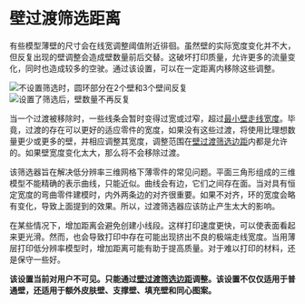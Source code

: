 壁过渡筛选距离
====
有些模型薄壁的尺寸会在线宽调整阈值附近徘徊。虽然壁的实际宽度变化并不大，但反复出现的壁调整会造成壁数量前后交替。这破坏打印质量，允许更多的流量变化，同时也造成较多的空驶。通过该设置，可以在一定距离内移除这些调整。

<!--screenshot {
"image_path": "wall_transition_filter_off.png",
"models": [{"script": "signet.scad"}],
"camera_position": [0, 11, 106],
"settings": {
	"wall_transition_filter_distance": 0,
	"wall_transition_filter_margin": 0,
	"wall_line_count": 3
},
"colours": 64
}-->
<!--screenshot {
"image_path": "wall_transition_filter_on.png",
"models": [{"script": "signet.scad"}],
"camera_position": [0, 11, 106],
"settings": {
	"wall_transition_filter_distance": 100,
	"wall_transition_filter_margin": 0.2,
	"wall_line_count": 3
},
"colours": 64
}-->
![不设置筛选时，圆环部分在2个壁和3个壁间反复](../images/wall_transition_filter_off.png)
![设置了筛选后，壁数量不再反复](../images/wall_transition_filter_on.png)

当一个过渡被移除时，一些线条会暂时变得过宽或过窄，超过[最小壁走线宽度](min_wall_line_width.md)。毕竟，过渡的存在可以更好的适应零件的宽度，如果没有这些过渡，将使用比理想数量更少或更多的壁，并相应调整其宽度，调整范围在[壁过渡筛选边距](wall_transition_filter_deviation.md)内都是允许的。如果壁宽度变化太大，那么将不会移除过渡。

该筛选器旨在解决低分辨率三维网格下薄零件的常见问题。平面三角形组成的三维模型不能精确的表示曲线，只能近似。曲线会有边，它们之间存在面。当对具有恒定宽度的弯曲零件建模时，内外两条边的对齐很重要。如果不对齐，环的宽度会略有变化，导致上面提到的效果。所以，过渡筛选器应该防止产生太大的影响。

在某些情况下，增加距离会避免创建小线段。这样打印速度更快，可以使表面看起来更光滑。然而，也会导致打印中存在可能出现挤出不良的极端走线宽度。当用薄层打印低分辨率模型时，增加距离可能有助于提高质量。对于难以打印的材料，还是保守一些好。

**该设置当前对用户不可见。只能通过[壁过渡筛选边距](wall_transition_filter_deviation.md)调整。该设置不仅仅适用于普通壁，还适用于额外皮肤壁、支撑壁、填充壁和同心图案。**
